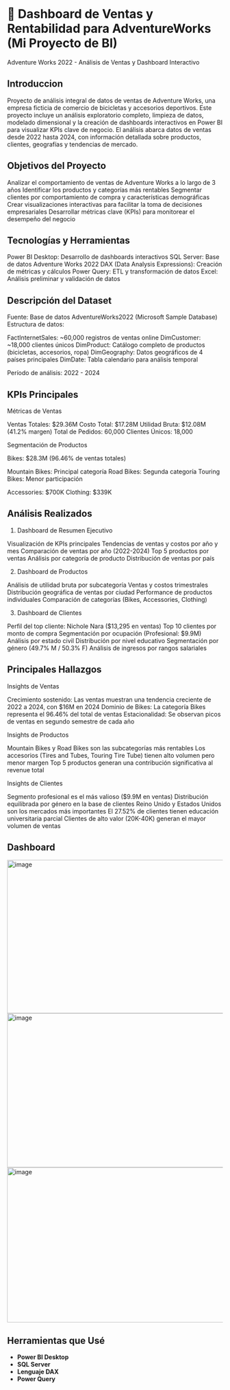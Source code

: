 # 🚀 Dashboard de Ventas y Rentabilidad para AdventureWorks (Mi Proyecto de BI)

 Adventure Works 2022 - Análisis de Ventas y Dashboard Interactivo
## Introduccion
Proyecto de análisis integral de datos de ventas de Adventure Works, una empresa ficticia de comercio de bicicletas y accesorios deportivos. Este proyecto incluye un análisis exploratorio completo, limpieza de datos, modelado dimensional y la creación de dashboards interactivos en Power BI para visualizar KPIs clave de negocio.
El análisis abarca datos de ventas desde 2022 hasta 2024, con información detallada sobre productos, clientes, geografías y tendencias de mercado.

## Objetivos del Proyecto

Analizar el comportamiento de ventas de Adventure Works a lo largo de 3 años
Identificar los productos y categorías más rentables
Segmentar clientes por comportamiento de compra y características demográficas
Crear visualizaciones interactivas para facilitar la toma de decisiones empresariales
Desarrollar métricas clave (KPIs) para monitorear el desempeño del negocio

## Tecnologías y Herramientas

Power BI Desktop: Desarrollo de dashboards interactivos
SQL Server: Base de datos Adventure Works 2022
DAX (Data Analysis Expressions): Creación de métricas y cálculos
Power Query: ETL y transformación de datos
Excel: Análisis preliminar y validación de datos

## Descripción del Dataset
Fuente: Base de datos AdventureWorks2022 (Microsoft Sample Database)
Estructura de datos:

FactInternetSales: ~60,000 registros de ventas online
DimCustomer: ~18,000 clientes únicos
DimProduct: Catálogo completo de productos (bicicletas, accesorios, ropa)
DimGeography: Datos geográficos de 4 países principales
DimDate: Tabla calendario para análisis temporal

Período de análisis: 2022 - 2024
## KPIs Principales
Métricas de Ventas

Ventas Totales: $29.36M
Costo Total: $17.28M
Utilidad Bruta: $12.08M (41.2% margen)
Total de Pedidos: 60,000
Clientes Únicos: 18,000

Segmentación de Productos

Bikes: $28.3M (96.46% de ventas totales)

Mountain Bikes: Principal categoría
Road Bikes: Segunda categoría
Touring Bikes: Menor participación


Accessories: $700K
Clothing: $339K

## Análisis Realizados
1. Dashboard de Resumen Ejecutivo

Visualización de KPIs principales
Tendencias de ventas y costos por año y mes
Comparación de ventas por año (2022-2024)
Top 5 productos por ventas
Análisis por categoría de producto
Distribución de ventas por país

2. Dashboard de Productos

Análisis de utilidad bruta por subcategoría
Ventas y costos trimestrales
Distribución geográfica de ventas por ciudad
Performance de productos individuales
Comparación de categorías (Bikes, Accessories, Clothing)

3. Dashboard de Clientes

Perfil del top cliente: Nichole Nara ($13,295 en ventas)
Top 10 clientes por monto de compra
Segmentación por ocupación (Profesional: $9.9M)
Análisis por estado civil
Distribución por nivel educativo
Segmentación por género (49.7% M / 50.3% F)
Análisis de ingresos por rangos salariales

## Principales Hallazgos
Insights de Ventas

Crecimiento sostenido: Las ventas muestran una tendencia creciente de 2022 a 2024, con $16M en 2024
Dominio de Bikes: La categoría Bikes representa el 96.46% del total de ventas
Estacionalidad: Se observan picos de ventas en segundo semestre de cada año

Insights de Productos

Mountain Bikes y Road Bikes son las subcategorías más rentables
Los accesorios (Tires and Tubes, Touring Tire Tube) tienen alto volumen pero menor margen
Top 5 productos generan una contribución significativa al revenue total

Insights de Clientes

Segmento profesional es el más valioso ($9.9M en ventas)
Distribución equilibrada por género en la base de clientes
Reino Unido y Estados Unidos son los mercados más importantes
El 27.52% de clientes tienen educación universitaria parcial
Clientes de alto valor (20K-40K) generan el mayor volumen de ventas


##  Dashboard
<img width="637" height="357" alt="image" src="https://github.com/user-attachments/assets/6e30011f-4110-4db9-9d95-5706ae5097a0" />
<img width="638" height="359" alt="image" src="https://github.com/user-attachments/assets/16072082-9cb6-497f-a84f-a9d7fa9b3a5e" />
<img width="638" height="361" alt="image" src="https://github.com/user-attachments/assets/f138f845-cae3-4982-a7b2-95605ac7e67e" />



##  Herramientas que Usé

* **Power BI Desktop** 
* **SQL Server** 
* **Lenguaje DAX** 
* **Power Query** 
